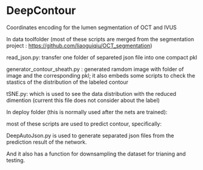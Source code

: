 # DeepContour

Coordinates encoding for the lumen segmentation of OCT and IVUS


In data toolfolder (most of these scripts are merged from the segmentation project : https://github.com/liaoguiqiu/OCT_segmentation)


read_json.py: transfer one folder of separeted json file into one compact pkl


generator_contour_sheath.py : generated ramdom image with folder of image and the corresponding pkl; it also embeds some scripts to check the stastics of the distribution of the labeled contour 


tSNE.py: which is used to see the data distribution with the reduced dimention (current this file does not consider about the label)




In deploy folder (this is normally used after the nets are trained): 

most of these scripts are used to predict contour, specifically:
 
DeepAutoJson.py is used to generate separated json files from the prediction result of the network.

And it also has a function for downsampling the dataset for trianing and testing.